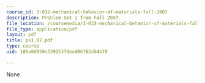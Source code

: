 ```yaml
---
course_id: 3-032-mechanical-behavior-of-materials-fall-2007
description: Problem Set 1 from Fall 2007.
file_location: /coursemedia/3-032-mechanical-behavior-of-materials-fall-2007/185a0d959c3392537deed96f63d6d470_ps1_07.pdf
file_type: application/pdf
layout: pdf
title: ps1_07.pdf
type: course
uid: 185a0d959c3392537deed96f63d6d470

---
```

None